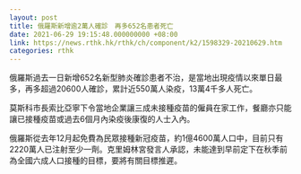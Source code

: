 ```yaml
---
layout: post
title: 俄羅斯新增逾2萬人確診　再多652名患者死亡
date: 2021-06-29 19:15:48.000000000 +08:00
link: https://news.rthk.hk/rthk/ch/component/k2/1598329-20210629.htm
categories: rthk
---
```


俄羅斯過去一日新增652名新型肺炎確診患者不治，是當地出現疫情以來單日最多，再多超過20600人確診，累計近550萬人染疫，13萬4千多人死亡。

莫斯科市長索比亞寧下令當地企業讓三成未接種疫苗的僱員在家工作，餐廳亦只能讓已接種疫苗或過去6個月內染疫後康復的人士入內。

俄羅斯從去年12月起免費為民眾接種新冠疫苗，約1億4600萬人口中，目前只有2220萬人已注射至少一劑。克里姆林宮發言人承認，未能達到早前定下在秋季前為全國六成人口接種的目標，要將有關目標推遲。
